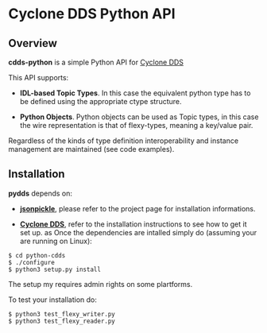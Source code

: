# Cyclone DDS Python API

## Overview
**cdds-python** is a simple Python API for [Cyclone DDS](https://github.com/eclipse-cyclonedds/cyclonedds#getting-started)

This API supports:

- **IDL-based Topic Types**. In this case the equivalent python type 
  has to be defined using the appropriate ctype structure.
  
- **Python Objects**. Python objects can be used as Topic types, in this
  case the wire representation is that of flexy-types, meaning a 
  key/value pair.
  
Regardless of the kinds of type definition interoperability and instance management are maintained (see code examples).

## Installation
**pydds** depends on:

- [**jsonpickle**](https://github.com/jsonpickle/jsonpickle), please refer to the project page for installation informations.

- [**Cyclone DDS**](https://github.com/eclipse-cyclonedds), refer to the installation instructions to see how to get it set up.
as
Once the dependencies are intalled simply do (assuming your are running on Linux):

```
$ cd python-cdds
$ ./configure
$ python3 setup.py install 
```


The setup my requires admin rights on some plartforms.

To test your installation do:


	$ python3 test_flexy_writer.py 
	$ python3 test_flexy_reader.py 





 
